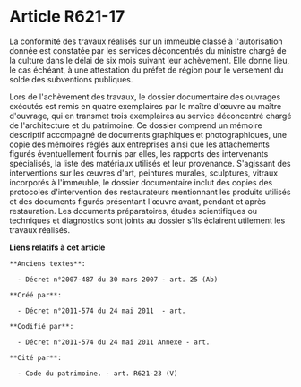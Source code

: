 # Article R621-17

La conformité des travaux réalisés sur un immeuble classé à l'autorisation donnée est constatée par les services déconcentrés
du ministre chargé de la culture dans le délai de six mois suivant leur achèvement. Elle donne lieu, le cas échéant, à une
attestation du préfet de région pour le versement du solde des subventions publiques.

Lors de l'achèvement des travaux, le dossier documentaire des ouvrages exécutés est remis en quatre exemplaires par le maître
d'œuvre au maître d'ouvrage, qui en transmet trois exemplaires au service déconcentré chargé de l'architecture et du
patrimoine. Ce dossier comprend un mémoire descriptif accompagné de documents graphiques et photographiques, une copie des
mémoires réglés aux entreprises ainsi que les attachements figurés éventuellement fournis par elles, les rapports des
intervenants spécialisés, la liste des matériaux utilisés et leur provenance. S'agissant des interventions sur les œuvres
d'art, peintures murales, sculptures, vitraux incorporés à l'immeuble, le dossier documentaire inclut des copies des
protocoles d'intervention des restaurateurs mentionnant les produits utilisés et des documents figurés présentant l'œuvre
avant, pendant et après restauration. Les documents préparatoires, études scientifiques ou techniques et diagnostics sont
joints au dossier s'ils éclairent utilement les travaux réalisés.

**Liens relatifs à cet article**

	**Anciens textes**:

	  - Décret n°2007-487 du 30 mars 2007 - art. 25 (Ab)

	**Créé par**:

	  - Décret n°2011-574 du 24 mai 2011  - art.

	**Codifié par**:

	  - Décret n°2011-574 du 24 mai 2011 Annexe - art.

	**Cité par**:

	  - Code du patrimoine. - art. R621-23 (V)
